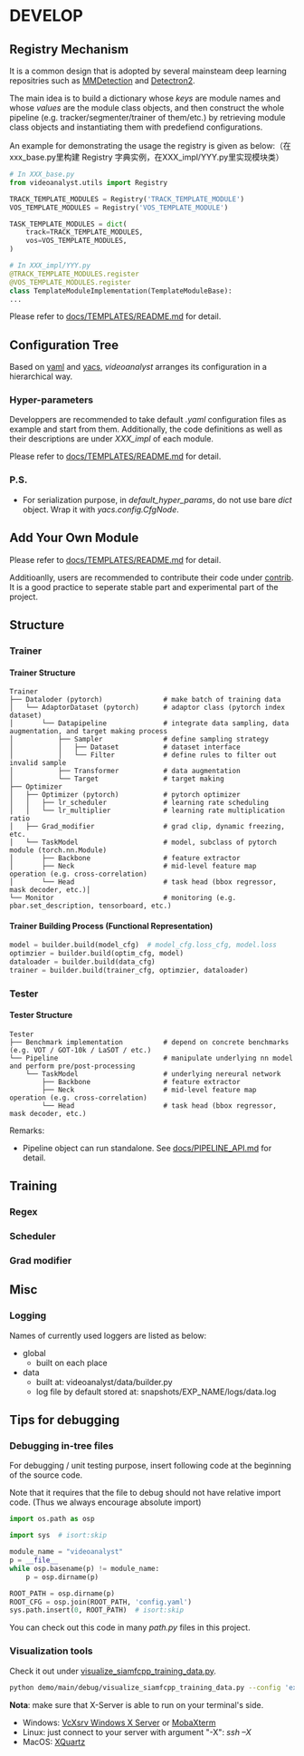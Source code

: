 # DEVELOP

## Registry Mechanism

It is a common design that is adopted by several mainsteam deep learning repositries such as [MMDetection](https://github.com/open-mmlab/mmdetection) and [Detectron2](https://github.com/facebookresearch/detectron2).

The main idea is to build a dictionary whose _keys_ are module names and whose _values_ are the module class objects, and then construct the whole pipeline (e.g. tracker/segmenter/trainer of them/etc.) by retrieving module class objects and instantiating them with predefiend configurations.

An example for demonstrating the usage the registry is given as below:（在xxx_base.py里构建 Registry 字典实例，在XXX_impl/YYY.py里实现模块类）

```Python
# In XXX_base.py
from videoanalyst.utils import Registry

TRACK_TEMPLATE_MODULES = Registry('TRACK_TEMPLATE_MODULE')
VOS_TEMPLATE_MODULES = Registry('VOS_TEMPLATE_MODULE')

TASK_TEMPLATE_MODULES = dict(
    track=TRACK_TEMPLATE_MODULES,
    vos=VOS_TEMPLATE_MODULES,
)

# In XXX_impl/YYY.py
@TRACK_TEMPLATE_MODULES.register
@VOS_TEMPLATE_MODULES.register
class TemplateModuleImplementation(TemplateModuleBase):
...
```

Please refer to [docs/TEMPLATES/README.md](TEMPLATES/README.md) for detail.

## Configuration Tree

Based on [yaml](https://yaml.org/) and [yacs](https://github.com/rbgirshick/yacs), _videoanalyst_ arranges its configuration in a hierarchical way.

### Hyper-parameters

Developpers are recommended to take default _.yaml_ configuration files as example and start from them. Additionally, the code definitions as well as their descriptions are under _XXX_impl_ of each module.

Please refer to [docs/TEMPLATES/README.md](TEMPLATES/README.md) for detail.

### P.S.

- For serialization purpose, in _default_hyper_params_, do not use bare _dict_ object. Wrap it with _yacs.config.CfgNode_.

## Add Your Own Module

Please refer to [docs/TEMPLATES/README.md](TEMPLATES/README.md) for detail.

Additioanlly, users are recommended to contribute their code under [contrib](../contrib/__init__.py). It is a good practice to seperate stable part and experimental part of the project.

## Structure

### Trainer

#### Trainer Structure

```File Tree
Trainer
├── Dataloder (pytorch)               # make batch of training data
│   └── AdaptorDataset (pytorch)      # adaptor class (pytorch index dataset)
│       └── Datapipeline              # integrate data sampling, data augmentation, and target making process
│           ├── Sampler               # define sampling strategy
│           │   ├── Dataset           # dataset interface
│           │   └── Filter            # define rules to filter out invalid sample
│           ├── Transformer           # data augmentation
│           └── Target                # target making
├── Optimizer
│   ├── Optimizer (pytorch)           # pytorch optimizer
│   │   ├── lr_scheduler              # learning rate scheduling
│   │   └── lr_multiplier             # learning rate multiplication ratio
│   ├── Grad_modifier                 # grad clip, dynamic freezing, etc.
│   └── TaskModel                     # model, subclass of pytorch module (torch.nn.Module)
│       ├── Backbone                  # feature extractor
│       ├── Neck                      # mid-level feature map operation (e.g. cross-correlation)
│       └── Head                      # task head (bbox regressor, mask decoder, etc.)│
└── Monitor                           # monitoring (e.g. pbar.set_description, tensorboard, etc.)
```

#### Trainer Building Process (Functional Representation)

```Python
model = builder.build(model_cfg)  # model_cfg.loss_cfg, model.loss
optimzier = builder.build(optim_cfg, model)
dataloader = builder.build(data_cfg)
trainer = builder.build(trainer_cfg, optimzier, dataloader)
```

### Tester

#### Tester Structure

```File Tree
Tester
├── Benchmark implementation          # depend on concrete benchmarks (e.g. VOT / GOT-10k / LaSOT / etc.)
└── Pipeline                          # manipulate underlying nn model and perform pre/post-processing
    └── TaskModel                     # underlying nereural network
        ├── Backbone                  # feature extractor
        ├── Neck                      # mid-level feature map operation (e.g. cross-correlation)
        └── Head                      # task head (bbox regressor, mask decoder, etc.)
```

Remarks:

- Pipeline object can run standalone. See [docs/PIPELINE_API.md](PIPELINE_API.md) for detail.

## Training

### Regex

### Scheduler

### Grad modifier

## Misc

### Logging

Names of currently used loggers are listed as below:

- global
  - built on each place
- data
  - built at: videoanalyst/data/builder.py
  - log file by default stored at: snapshots/EXP_NAME/logs/data.log

## Tips for debugging

### Debugging in-tree files

For debugging / unit testing purpose, insert following code at the beginning of the source code.

Note that it requires that the file to debug should not have relative import code. (Thus we always encourage absolute import)

```Python
import os.path as osp

import sys  # isort:skip

module_name = "videoanalyst"
p = __file__
while osp.basename(p) != module_name:
    p = osp.dirname(p)

ROOT_PATH = osp.dirname(p)
ROOT_CFG = osp.join(ROOT_PATH, 'config.yaml')
sys.path.insert(0, ROOT_PATH)  # isort:skip
```

You can check out this code in many _path.py_ files in this project.

### Visualization tools

Check it out under [visualize_siamfcpp_training_data.py](demo/main/debug/visualize_siamfcpp_training_data.py).

```Bash
python demo/main/debug/visualize_siamfcpp_training_data.py --config 'experiments/siamfcpp/train/siamfcpp_alexnet-trn.yaml'
```

__Nota__: make sure that X-Server is able to run on your terminal's side.

- Windows: [VcXsrv Windows X Server](http://vcxsrv.sourceforge.net/) or [MobaXterm](https://mobaxterm.mobatek.net/)
- Linux: just connect to your server with argument "-X": _ssh –X_
- MacOS: [XQuartz](https://www.xquartz.org/)
